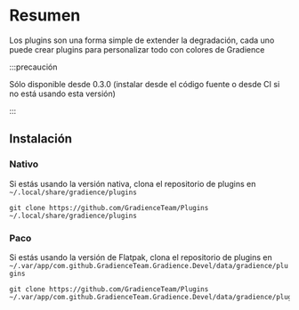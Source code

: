 # Resumen

Los plugins son una forma simple de extender la degradación, cada uno puede crear plugins para personalizar todo con colores de Gradience

:::precaución

Sólo disponible desde 0.3.0 (instalar desde el código fuente o desde CI si no está usando esta versión)

:::


## Instalación

### Nativo

Si estás usando la versión nativa, clona el repositorio de plugins en `~/.local/share/gradience/plugins`

```shell
git clone https://github.com/GradienceTeam/Plugins ~/.local/share/gradience/plugins
```


### Paco

Si estás usando la versión de Flatpak, clona el repositorio de plugins en `~/.var/app/com.github.GradienceTeam.Gradience.Devel/data/gradience/plugins`

```shell
git clone https://github.com/GradienceTeam/Plugins ~/.var/app/com.github.GradienceTeam.Gradience.Devel/data/gradience/plugins
```

